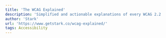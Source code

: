 ```yaml
---
title: 'The WCAG Explained'
description: 'Simplified and actionable explanations of every WCAG 2.2 criteria.'
author: 'Stark'
url: 'https://www.getstark.co/wcag-explained/'
tags: Accessibility
---
```

